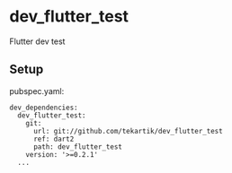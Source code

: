 # dev_flutter_test

Flutter dev test

## Setup


pubspec.yaml:

````
dev_dependencies:
  dev_flutter_test:
    git:
      url: git://github.com/tekartik/dev_flutter_test
      ref: dart2
      path: dev_flutter_test
    version: '>=0.2.1'
  ...
````